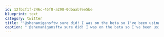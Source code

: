 ```yaml
---
id: 12fbcf1f-246c-45f8-a298-0dbaab7ee5be
blueprint: text
category: twitter
title: "'@shenanigansftw sure did! I was on the beta so I've been using it for a bit already"
caption: "'@shenanigansftw sure did! I was on the beta so I've been using it for a bit already"
---
```


